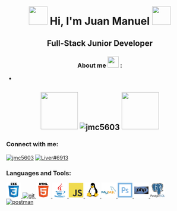 <h1 align="center">
  <img src="https://c.tenor.com/MsDITCC1W7oAAAAi/club-penguin.gif" alt="" height = 50px width= 50px>
  Hi, I'm Juan Manuel
  <img src="https://c.tenor.com/MsDITCC1W7oAAAAi/club-penguin.gif" alt="" height = 50px width= 50px>
</h1>

<h2 align="center">Full-Stack Junior Developer</h2>

<h3 align="center">About me <img src="https://i.pinimg.com/originals/cd/6d/4d/cd6d4d9bc747cbf4ea72aeb06b1f2eb8.gif" alt="" height = 30px width= 30px> :</h3>

<ul>
  <li></li>
</ul>

<h2 align="center">
  <img src="https://i.pinimg.com/originals/08/25/33/082533d7d7bb31f3d61ae692d69d6e00.gif" alt="" height = 100px width= 100px>
  <img align="center" src="https://github-readme-stats.vercel.app/api?username=jmc5603&show_icons=true&theme=synthwave&locale=en" alt="jmc5603"/>
  <img src="https://i.pinimg.com/originals/08/25/33/082533d7d7bb31f3d61ae692d69d6e00.gif" alt=""height = 100px width= 100px>
</h2>
  
<h3 align="left">Connect with me:</h3>
<p align="left">
<a href="https://linkedin.com/in/jmc5603" target="blank"><img align="center" src="https://raw.githubusercontent.com/rahuldkjain/github-profile-readme-generator/master/src/images/icons/Social/linked-in-alt.svg" alt="jmc5603" height="30" width="40" /></a>
<a href="https://discord.gg/Liver#6913" target="blank"><img align="center" src="https://raw.githubusercontent.com/rahuldkjain/github-profile-readme-generator/master/src/images/icons/Social/discord.svg" alt="Liver#6913" height="30" width="40" /></a>
</p>

<h3 align="left">Languages and Tools:</h3>
<p align="left"> <a href="https://www.w3schools.com/css/" target="_blank" rel="noreferrer"> <img src="https://raw.githubusercontent.com/devicons/devicon/master/icons/css3/css3-original-wordmark.svg" alt="css3" width="40" height="40"/> </a> <a href="https://git-scm.com/" target="_blank" rel="noreferrer"> <img src="https://www.vectorlogo.zone/logos/git-scm/git-scm-icon.svg" alt="git" width="40" height="40"/> </a> <a href="https://www.w3.org/html/" target="_blank" rel="noreferrer"> <img src="https://raw.githubusercontent.com/devicons/devicon/master/icons/html5/html5-original-wordmark.svg" alt="html5" width="40" height="40"/> </a> <a href="https://www.java.com" target="_blank" rel="noreferrer"> <img src="https://raw.githubusercontent.com/devicons/devicon/master/icons/java/java-original.svg" alt="java" width="40" height="40"/> </a> <a href="https://developer.mozilla.org/en-US/docs/Web/JavaScript" target="_blank" rel="noreferrer"> <img src="https://raw.githubusercontent.com/devicons/devicon/master/icons/javascript/javascript-original.svg" alt="javascript" width="40" height="40"/> </a> <a href="https://www.linux.org/" target="_blank" rel="noreferrer"> <img src="https://raw.githubusercontent.com/devicons/devicon/master/icons/linux/linux-original.svg" alt="linux" width="40" height="40"/> </a> <a href="https://www.mysql.com/" target="_blank" rel="noreferrer"> <img src="https://raw.githubusercontent.com/devicons/devicon/master/icons/mysql/mysql-original-wordmark.svg" alt="mysql" width="40" height="40"/> </a> <a href="https://www.photoshop.com/en" target="_blank" rel="noreferrer"> <img src="https://raw.githubusercontent.com/devicons/devicon/master/icons/photoshop/photoshop-line.svg" alt="photoshop" width="40" height="40"/> </a> <a href="https://www.php.net" target="_blank" rel="noreferrer"> <img src="https://raw.githubusercontent.com/devicons/devicon/master/icons/php/php-original.svg" alt="php" width="40" height="40"/> </a> <a href="https://www.postgresql.org" target="_blank" rel="noreferrer"> <img src="https://raw.githubusercontent.com/devicons/devicon/master/icons/postgresql/postgresql-original-wordmark.svg" alt="postgresql" width="40" height="40"/> </a> <a href="https://postman.com" target="_blank" rel="noreferrer"> <img src="https://www.vectorlogo.zone/logos/getpostman/getpostman-icon.svg" alt="postman" width="40" height="40"/> </a> </p>

